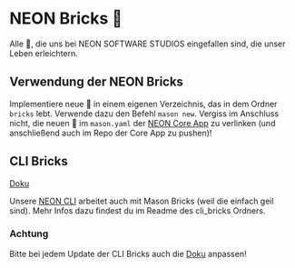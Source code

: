 # NEON Bricks 🧱

Alle 🧱, die uns bei NEON SOFTWARE STUDIOS eingefallen sind, die unser Leben erleichtern.

## Verwendung der NEON Bricks

Implementiere neue 🧱 in einem eigenen Verzeichnis, das in dem Ordner ```bricks``` lebt. Verwende dazu den Befehl ```mason new```. Vergiss im Anschluss nicht, die neuen 🧱 im ```mason.yaml``` der [NEON Core App][template_project_link] zu verlinken (und anschließend auch im Repo der Core App zu pushen)!

## CLI Bricks

[Doku][cli_bricks_docs_link]

Unsere [NEON CLI][cli_repo_link] arbeitet auch mit Mason Bricks (weil die einfach geil sind). Mehr Infos dazu findest du im Readme des cli_bricks Ordners.

### Achtung

Bitte bei jedem Update der CLI Bricks auch die [Doku](https://github.com/julien-neon/NEON_cli_docs) anpassen!

[template_project_link]: https://github.com/julien-neon/NEON_template_project
[cli_bricks_docs_link]: https://docs.page/julien-neon/NEON_cli_docs/add_new_brick
[cli_repo_link]: https://github.com/NEON-Software-Solutions/NEON_cli
